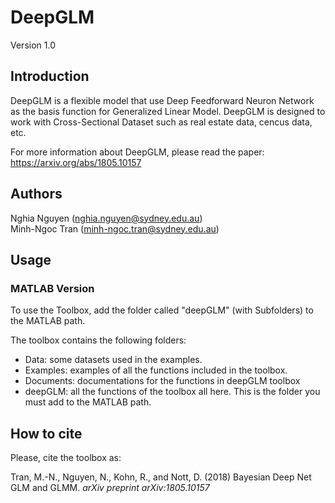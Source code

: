 # DeepGLM
Version 1.0<br/>

## Introduction
DeepGLM is a flexible model that use Deep Feedforward Neuron Network as the basis function for Generalized Linear Model. DeepGLM is designed to work with Cross-Sectional Dataset such as real estate data, cencus data, etc. <br/>

For more information about DeepGLM, please read the paper: https://arxiv.org/abs/1805.10157

## Authors
Nghia Nguyen (nghia.nguyen@sydney.edu.au) <br/>
Minh-Ngoc Tran (minh-ngoc.tran@sydney.edu.au)

## Usage
### MATLAB Version
To use the Toolbox, add the folder called "deepGLM" (with Subfolders) to the MATLAB path.

The toolbox contains the following folders:

- Data: some datasets used in the examples.
- Examples: examples of all the functions included in the toolbox.
- Documents: documentations for the functions in deepGLM toolbox
- deepGLM: all the functions of the toolbox all here. This is the folder you must add to the MATLAB path.


## How to cite
Please, cite the toolbox as:

Tran, M.-N., Nguyen, N., Kohn, R., and Nott, D. (2018) Bayesian Deep Net GLM and GLMM. *arXiv preprint arXiv:1805.10157*